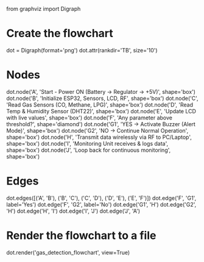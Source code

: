 from graphviz import Digraph

# Create the flowchart
dot = Digraph(format='png')
dot.attr(rankdir='TB', size='10')

# Nodes
dot.node('A', 'Start - Power ON (Battery → Regulator → +5V)', shape='box')
dot.node('B', 'Initialize ESP32, Sensors, LCD, RF', shape='box')
dot.node('C', 'Read Gas Sensors (CO, Methane, LPG)', shape='box')
dot.node('D', 'Read Temp & Humidity Sensor (DHT22)', shape='box')
dot.node('E', 'Update LCD with live values', shape='box')
dot.node('F', 'Any parameter above threshold?', shape='diamond')
dot.node('G1', 'YES → Activate Buzzer (Alert Mode)', shape='box')
dot.node('G2', 'NO → Continue Normal Operation', shape='box')
dot.node('H', 'Transmit data wirelessly via RF to PC/Laptop', shape='box')
dot.node('I', 'Monitoring Unit receives & logs data', shape='box')
dot.node('J', 'Loop back for continuous monitoring', shape='box')

# Edges
dot.edges([('A', 'B'), ('B', 'C'), ('C', 'D'), ('D', 'E'), ('E', 'F')])
dot.edge('F', 'G1', label='Yes')
dot.edge('F', 'G2', label='No')
dot.edge('G1', 'H')
dot.edge('G2', 'H')
dot.edge('H', 'I')
dot.edge('I', 'J')
dot.edge('J', 'A')

# Render the flowchart to a file
dot.render('gas_detection_flowchart', view=True)
